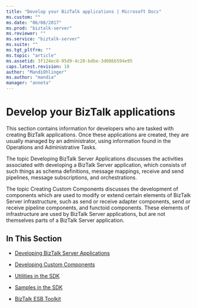 ```yaml
---
title: "Develop your BizTalk applications | Microsoft Docs"
ms.custom: ""
ms.date: "06/08/2017"
ms.prod: "biztalk-server"
ms.reviewer: ""
ms.service: "biztalk-server"
ms.suite: ""
ms.tgt_pltfrm: ""
ms.topic: "article"
ms.assetid: 3f124ec8-95d9-4c20-bdbe-3d086b594e95
caps.latest.revision: 18
author: "MandiOhlinger"
ms.author: "mandia"
manager: "anneta"
---
```

# Develop your BizTalk applications
This section contains information for developers who are tasked with creating BizTalk applications. Once these applications are created, they are usually managed by an administrator, using information found in the Operations and Administrative Tasks.  
  
 The topic Developing BizTalk Server Applications discusses the activities associated with developing a BizTalk Server application, which consists of such things as schema definitions, message mappings, receive and send pipelines, message subscriptions, and orchestrations.  
  
 The topic Creating Custom Components discusses the development of components which are used to modify or extend certain elements of BizTalk Server infrastructure, such as send or receive adapter components, send or receive pipeline components, and functoid components. These elements of infrastructure are used by BizTalk Server applications, but are not themselves parts of a BizTalk Server application.  
  
## In This Section  
  
-   [Developing BizTalk Server Applications](../core/developing-biztalk-server-applications.md)  
  
-   [Developing Custom Components](../core/developing-custom-components.md)  
  
-   [Utilities in the SDK](../core/utilities-in-the-sdk.md)  
  
-   [Samples in the SDK](../core/samples-in-the-sdk.md)  
  
-   [BizTalk ESB Toolkit](../core/biztalk-esb-toolkit.md)